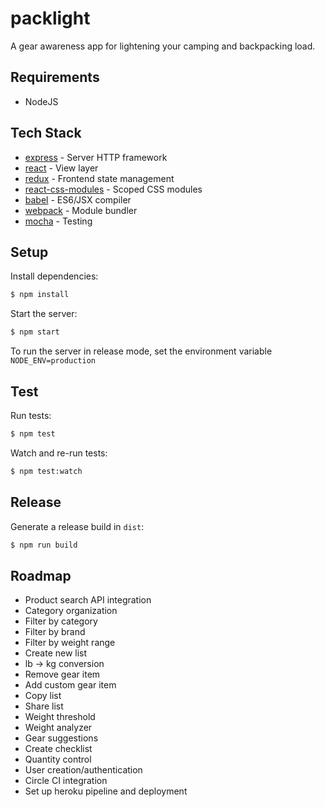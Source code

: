 # packlight

A gear awareness app for lightening your camping and backpacking load.

## Requirements

+ NodeJS

## Tech Stack

* [express](http://expressjs.com/) - Server HTTP framework
* [react](https://facebook.github.io/react/) - View layer
* [redux](https://github.com/reactjs/redux) - Frontend state management
* [react-css-modules](https://github.com/gajus/react-css-modules) - Scoped CSS modules
* [babel](https://babeljs.io/) - ES6/JSX compiler
* [webpack](https://webpack.github.io/) - Module bundler
* [mocha](https://mochajs.org/) - Testing

## Setup

Install dependencies:

```sh
$ npm install
```

Start the server:

```sh
$ npm start
```

To run the server in release mode, set the environment variable `NODE_ENV=production`

## Test

Run tests:

```sh
$ npm test
```

Watch and re-run tests:

```sh
$ npm test:watch
```

## Release

Generate a release build in `dist`:

```sh
$ npm run build
```

## Roadmap

+ Product search API integration
+ Category organization
+ Filter by category
+ Filter by brand
+ Filter by weight range
+ Create new list
+ lb -> kg conversion
+ Remove gear item
+ Add custom gear item
+ Copy list
+ Share list
+ Weight threshold
+ Weight analyzer
+ Gear suggestions
+ Create checklist
+ Quantity control
+ User creation/authentication
+ Circle CI integration
+ Set up heroku pipeline and deployment
